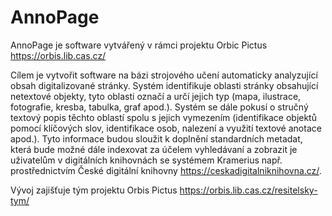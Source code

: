 # AnnoPage

AnnoPage je software vytvářený v rámci projektu Orbic Pictus https://orbis.lib.cas.cz/

Cílem je vytvořit software na bázi strojového učení automaticky analyzující obsah digitalizované stránky. Systém identifikuje oblasti stránky obsahující netextové objekty, tyto oblasti označí a určí jejich typ (mapa, ilustrace, fotografie, kresba, tabulka, graf apod.). Systém se dále pokusí o stručný textový popis těchto oblastí spolu s jejich vymezením (identifikace objektů pomocí klíčových slov, identifikace osob, nalezení a využití textové anotace apod.). Tyto informace budou sloužit k doplnění standardních metadat, která bude možné dále indexovat za účelem vyhledávaní a zobrazit je uživatelům v digitálních knihovnách se systémem Kramerius např. prostřednictvím České digitální knihovny https://ceskadigitalniknihovna.cz/.

Vývoj zajišťuje tým projektu Orbis Pictus https://orbis.lib.cas.cz/resitelsky-tym/
